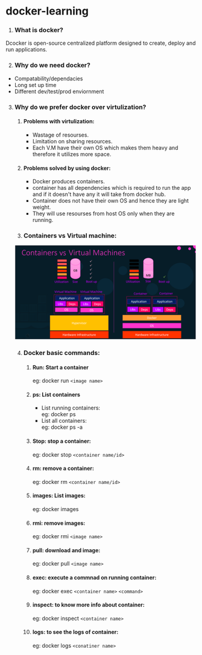 # docker-learning  
1. ### What is docker?  
Dcocker is open-source centralized platform designed to create, deploy and run applications.  

2. ### Why do we need docker?  
* Compatability/dependacies  
* Long set up time
* Different dev/test/prod enviornment  

3. ### Why do we prefer docker over virtulization?  
    1. #### Problems with virtulization:  
        * Wastage of resourses.  
        * Limitation on sharing resources.  
        * Each V.M have their own OS which makes them heavy and therefore it utilizes more space.  
    2.  #### Problems solved by using docker:  
        * Docker produces containers.  
        * container has all dependencies which is required to run the app and if it doesn't have any it will take from docker hub.  
        * Container does not have their own OS and hence they are light weight.  
        * They will use resourses from host OS only when they are running.  
    3. ### Containers vs Virtual machine:  
     ![container image](images/containers.png)  

    4. ### Docker basic commands:  
        1. #### Run: Start a container
            eg: docker run `<image name>`  
        2. #### ps: List containers  
            * List running containers:  
                eg: docker ps
            * List all containers:  
                eg: docker ps -a  
        3. #### Stop: stop a container:  
            eg: docker stop `<container name/id>`  
        4. #### rm: remove a container:  
            eg: docker rm `<container name/id>`  
        5. #### images: List images:  
            eg: docker images  
        6. #### rmi: remove images:  
            eg: docker rmi `<image name>`  
        7. #### pull: download and image:  
            eg: docker pull `<image name>`  
        8. #### exec: execute a commnad on running container:  
            eg: docker exec `<container name>` `<command>`  
        9. #### inspect: to know more info about container:  
            eg: docker inspect `<container name>`  
        10. #### logs: to see the logs of container:  
            eg: docker logs `<conatiner name>`                                                          
               
         
    
                               
   